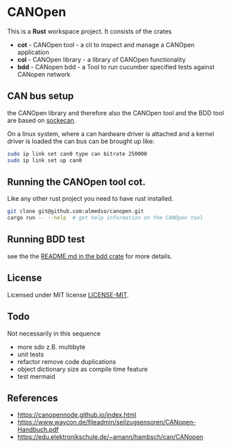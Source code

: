# CANOpen

This is a **Rust** workspace project.
It consists of the crates

* **cot** - CANOpen tool - a cli to inspect and manage a CANOpen application
* **col** - CANOpen library - a library of CANOpen functionality
* **bdd** - CANopen bdd - a Tool to run cucumber specified tests against
            CANopen network

## CAN bus setup

the CANOpen library and therefore also the CANOpen tool and the BDD tool
are based on [sockecan](https://en.wikipedia.org/wiki/SocketCAN).

On a linux system, where a can hardware driver is attached and a
kernel driver is loaded the can bus can be brought up like:

```sh
sudo ip link set can0 type can bitrate 250000
sudo ip link set up can0
```

## Running the CANOpen tool cot.

Like any other rust project you need to have rust installed.

```sh
git clone git@github.com:almedso/canopen.git
cargo run -- --help  # get help information on the CANOpen tool
```

## Running BDD test

see the the [README.md in the bdd crate](./bdd/README.md)
for more details.

## License

Licensed under MIT license [LICENSE-MIT](LICENSE-MIT).

## Todo

Not necessarily in this sequence

* more sdo z.B. multibyte
* unit tests
* refactor remove code duplications
* object dictionary size as compile time feature
* test mermaid


## References

* https://canopennode.github.io/index.html
* https://www.waycon.de/fileadmin/seilzugsensoren/CANopen-Handbuch.pdf
* https://edu.elektronikschule.de/~amann/hambsch/can/CANopen
